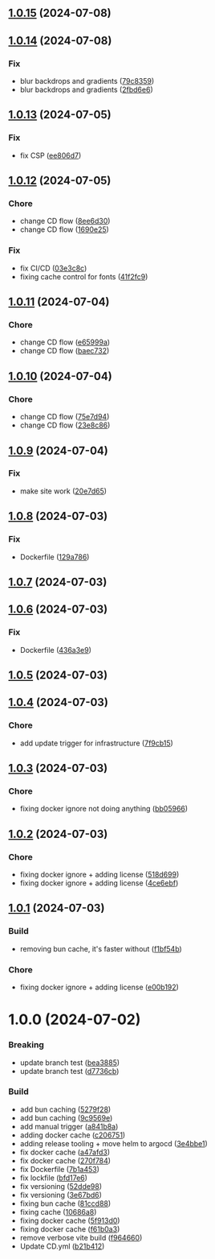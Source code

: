

## [1.0.15](https://github.com/MiniKrakenIT/minikraken.com/compare/v1.0.14...v1.0.15) (2024-07-08)

## [1.0.14](https://github.com/MiniKrakenIT/minikraken.com/compare/v1.0.13...v1.0.14) (2024-07-08)


### Fix

* blur backdrops and gradients ([79c8359](https://github.com/MiniKrakenIT/minikraken.com/commit/79c835969f182b6a0e23177fe7ce1b092db8b868))
* blur backdrops and gradients ([2fbd6e6](https://github.com/MiniKrakenIT/minikraken.com/commit/2fbd6e6fc53db7b7e25a302512965d7690f3f731))

## [1.0.13](https://github.com/MiniKrakenIT/minikraken.com/compare/v1.0.12...v1.0.13) (2024-07-05)


### Fix

* fix CSP ([ee806d7](https://github.com/MiniKrakenIT/minikraken.com/commit/ee806d74ec1f861504209dd0488514fdc3ac5e8c))

## [1.0.12](https://github.com/MiniKrakenIT/minikraken.com/compare/v1.0.11...v1.0.12) (2024-07-05)


### Chore

* change CD flow ([8ee6d30](https://github.com/MiniKrakenIT/minikraken.com/commit/8ee6d30630ea36857d8f2d7cd21287ee6de251d9))
* change CD flow ([1690e25](https://github.com/MiniKrakenIT/minikraken.com/commit/1690e259d2c9a7e6e2021a803d04868e865a08d7))

### Fix

* fix CI/CD ([03e3c8c](https://github.com/MiniKrakenIT/minikraken.com/commit/03e3c8c2448cee244e42eaabd7a896a968e8ad32))
* fixing cache control for fonts ([41f2fc9](https://github.com/MiniKrakenIT/minikraken.com/commit/41f2fc95001848d9ad87297fefac7ce581fcfc0c))

## [1.0.11](https://github.com/MiniKrakenIT/minikraken.com/compare/v1.0.10...v1.0.11) (2024-07-04)


### Chore

* change CD flow ([e65999a](https://github.com/MiniKrakenIT/minikraken.com/commit/e65999a8c37a821079fc69cb636b68c11e994551))
* change CD flow ([baec732](https://github.com/MiniKrakenIT/minikraken.com/commit/baec732777313555a5cd2a387964693b6afb1110))

## [1.0.10](https://github.com/MiniKrakenIT/minikraken.com/compare/v1.0.9...v1.0.10) (2024-07-04)


### Chore

* change CD flow ([75e7d94](https://github.com/MiniKrakenIT/minikraken.com/commit/75e7d94e5ad61e3ff252fb8d8f90b218dafe495e))
* change CD flow ([23e8c86](https://github.com/MiniKrakenIT/minikraken.com/commit/23e8c860f510b74f263a85874b1df838ffb6681b))

## [1.0.9](https://github.com/MiniKrakenIT/minikraken.com/compare/v1.0.8...v1.0.9) (2024-07-04)


### Fix

* make site work ([20e7d65](https://github.com/MiniKrakenIT/minikraken.com/commit/20e7d6516aac22fc27a04b7eb87a5fcacf726b20))

## [1.0.8](https://github.com/MiniKrakenIT/minikraken.com/compare/v1.0.7...v1.0.8) (2024-07-03)


### Fix

* Dockerfile ([129a786](https://github.com/MiniKrakenIT/minikraken.com/commit/129a7860cd021175f3b0f19729582bfd332a101c))

## [1.0.7](https://github.com/MiniKrakenIT/minikraken.com/compare/v1.0.6...v1.0.7) (2024-07-03)

## [1.0.6](https://github.com/MiniKrakenIT/minikraken.com/compare/v1.0.5...v1.0.6) (2024-07-03)


### Fix

* Dockerfile ([436a3e9](https://github.com/MiniKrakenIT/minikraken.com/commit/436a3e9c9a83b5f435f140ce7ba04ac5277c312f))

## [1.0.5](https://github.com/MiniKrakenIT/minikraken.com/compare/v1.0.4...v1.0.5) (2024-07-03)

## [1.0.4](https://github.com/MiniKrakenIT/minikraken.com/compare/v1.0.3...v1.0.4) (2024-07-03)


### Chore

* add update trigger for infrastructure ([7f9cb15](https://github.com/MiniKrakenIT/minikraken.com/commit/7f9cb15d836804925ff302e7d49ee6dc6c1df851))

## [1.0.3](https://github.com/MiniKrakenIT/minikraken.com/compare/v1.0.2...v1.0.3) (2024-07-03)


### Chore

* fixing docker ignore not doing anything ([bb05966](https://github.com/MiniKrakenIT/minikraken.com/commit/bb0596695549df3981b723d74392277c16dea97c))

## [1.0.2](https://github.com/MiniKrakenIT/minikraken.com/compare/v1.0.1...v1.0.2) (2024-07-03)


### Chore

* fixing docker ignore + adding license ([518d699](https://github.com/MiniKrakenIT/minikraken.com/commit/518d6999a5183e6bafb5c3048139365d5f44672a))
* fixing docker ignore + adding license ([4ce6ebf](https://github.com/MiniKrakenIT/minikraken.com/commit/4ce6ebf001edb5c6c52af1b878acb110b7f194e5))

## [1.0.1](https://github.com/MiniKrakenIT/minikraken.com/compare/v1.0.0...v1.0.1) (2024-07-03)


### Build

* removing bun cache, it's faster without ([f1bf54b](https://github.com/MiniKrakenIT/minikraken.com/commit/f1bf54b0ab9f6be270b4bbf5baa6183b8e05502e))

### Chore

* fixing docker ignore + adding license ([e00b192](https://github.com/MiniKrakenIT/minikraken.com/commit/e00b1920274ce61983434f69458c00da4a124042))

# 1.0.0 (2024-07-02)


### Breaking

* update branch test ([bea3885](https://github.com/MiniKrakenIT/minikraken.com/commit/bea3885f7e24514fc5c2a1023c3326b6c0dccb4d))
* update branch test ([d7736cb](https://github.com/MiniKrakenIT/minikraken.com/commit/d7736cbca2516970a65b20a751ce110ed797f8f4))

### Build

* add bun caching ([5279f28](https://github.com/MiniKrakenIT/minikraken.com/commit/5279f2832d19326b29f351339fc01fe18e2f4db2))
* add bun caching ([9c9569e](https://github.com/MiniKrakenIT/minikraken.com/commit/9c9569e2aa93a30dbd89ee49f9aaabcee8374b07))
* add manual trigger ([a841b8a](https://github.com/MiniKrakenIT/minikraken.com/commit/a841b8a902056263d71f6ddf34518835cb099fef))
* adding docker cache ([c206751](https://github.com/MiniKrakenIT/minikraken.com/commit/c2067510d4dc1c106d7c43c42056cf9abd892aa7))
* adding release tooling + move helm to argocd ([3e4bbe1](https://github.com/MiniKrakenIT/minikraken.com/commit/3e4bbe1a9d183f2caf5bc9928c8b6608a7db1397))
* fix docker cache ([a47afd3](https://github.com/MiniKrakenIT/minikraken.com/commit/a47afd3b2e0956feb7a91e8308dcdc3a59881d0b))
* fix docker cache ([270f784](https://github.com/MiniKrakenIT/minikraken.com/commit/270f7847f15bf53d92c18c61dd1d8a4f93db2419))
* fix Dockerfile ([7b1a453](https://github.com/MiniKrakenIT/minikraken.com/commit/7b1a4537a0f2f34fd3f23afbd0014d238b53787c))
* fix lockfile ([bfd17e6](https://github.com/MiniKrakenIT/minikraken.com/commit/bfd17e68655a44c485e50285f175043e58881f0a))
* fix versioning ([52dde98](https://github.com/MiniKrakenIT/minikraken.com/commit/52dde980a48b9bdbc0971ce563d6ae54d547637b))
* fix versioning ([3e67bd6](https://github.com/MiniKrakenIT/minikraken.com/commit/3e67bd61c24291384bba2f8bd23493db21ab82a7))
* fixing bun cache ([81ccd88](https://github.com/MiniKrakenIT/minikraken.com/commit/81ccd88607bd8805dc5843c77bdfc82af335fef6))
* fixing cache ([10686a8](https://github.com/MiniKrakenIT/minikraken.com/commit/10686a88fded22c65b1d6a42481ed36635ab17d7))
* fixing docker cache ([5f913d0](https://github.com/MiniKrakenIT/minikraken.com/commit/5f913d02882e4379711820428d612df557d3c331))
* fixing docker cache ([f61b0a3](https://github.com/MiniKrakenIT/minikraken.com/commit/f61b0a301ae8d4381aaf31a774d8d90db8cbd841))
* remove verbose vite build ([f964660](https://github.com/MiniKrakenIT/minikraken.com/commit/f964660bdbad3aecc20aeee0c7e37dfe4f36a3a6))
* Update CD.yml ([b21b412](https://github.com/MiniKrakenIT/minikraken.com/commit/b21b412bc10e18ec0463d7e7935d918a9c8b56f6))
